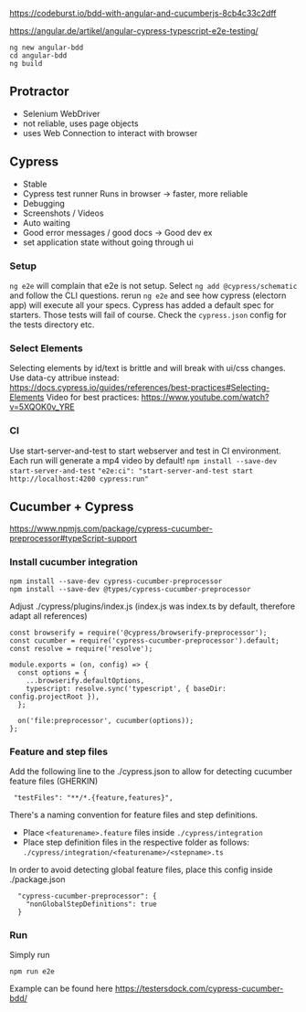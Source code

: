 https://codeburst.io/bdd-with-angular-and-cucumberjs-8cb4c33c2dff

https://angular.de/artikel/angular-cypress-typescript-e2e-testing/

```
ng new angular-bdd
cd angular-bdd
ng build
```

## Protractor
- Selenium WebDriver
- not reliable, uses page objects
- uses Web Connection to interact with browser
  
## Cypress
- Stable
- Cypress test runner Runs in browser -> faster, more reliable
- Debugging
- Screenshots / Videos
- Auto waiting
- Good error messages / good docs -> Good dev ex
- set application state without going through ui

### Setup
`ng e2e` will complain that e2e is not setup.
Select `ng add @cypress/schematic` and follow the CLI questions.
rerun `ng e2e` and see how cypress (electorn app) will execute all your specs.
Cypress has added a default spec for starters. Those tests will fail of course.
Check the `cypress.json` config for the tests directory etc.

### Select Elements
Selecting elements by id/text is brittle and will break with ui/css changes.
Use data-cy attribue instead: https://docs.cypress.io/guides/references/best-practices#Selecting-Elements
Video for best practices: https://www.youtube.com/watch?v=5XQOK0v_YRE

### CI
Use start-server-and-test to start webserver and test in CI environment.
Each run will generate a mp4 video by default!
`npm install --save-dev start-server-and-test`
`"e2e:ci": "start-server-and-test start http://localhost:4200 cypress:run"`

## Cucumber + Cypress
https://www.npmjs.com/package/cypress-cucumber-preprocessor#typeScript-support

### Install cucumber integration
```
npm install --save-dev cypress-cucumber-preprocessor
npm install --save-dev @types/cypress-cucumber-preprocessor
```
Adjust ./cypress/plugins/index.js 
(index.js was index.ts by default, therefore adapt all references)
```
const browserify = require('@cypress/browserify-preprocessor');
const cucumber = require('cypress-cucumber-preprocessor').default;
const resolve = require('resolve');

module.exports = (on, config) => {
  const options = {
    ...browserify.defaultOptions,
    typescript: resolve.sync('typescript', { baseDir: config.projectRoot }),
  };

  on('file:preprocessor', cucumber(options));
};
```

### Feature and step files
Add the following line to the ./cypress.json to allow for detecting cucumber feature files (GHERKIN)
``` 
 "testFiles": "**/*.{feature,features}",
```

There's a naming convention for feature files and step definitions.
- Place `<featurename>.feature` files inside `./cypress/integration`
- Place step definition files in the respective folder as follows: `./cypress/integration/<featurename>/<stepname>.ts`


In order to avoid detecting global feature files, place this config inside ./package.json
```
  "cypress-cucumber-preprocessor": {
    "nonGlobalStepDefinitions": true
  }
```

### Run
Simply run 
```
npm run e2e
```


Example can be found here
https://testersdock.com/cypress-cucumber-bdd/